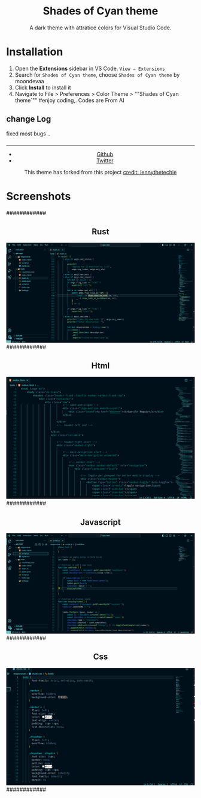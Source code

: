 <div align="center">

# Shades of Cyan theme

A dark theme with attratice colors for Visual Studio Code.
</div>

# Installation

1. Open the **Extensions** sidebar in VS Code. `View → Extensions`
2. Search for `Shades of Cyan theme`, choose `Shades of Cyan theme` by moondevaa
3. Click **Install** to install it
4. Navigate to File > Preferences > Color Theme > ""Shades of Cyan theme`""
#enjoy coding,.
Codes are From AI
## change Log
fixed most bugs ..
###
  <div align="center">
    <hr />
    <ul>
    <li> <a href="https://github.com/AaBbdev29">Github</a> </li>
    <li> <a href="https://twitter.com/imaginative_dev">Twitter</a></li>
    </ul>
    <p>This theme has forked from this project
      <a href="https://themes.vscode.one/theme/lennythetechie/o8CSDFWb"> credit: lennythetechie </a>
    </p>
  </div>

# Screenshots

############
<div align="center">
    <h2>Rust</h2>
    <img src="https://github.com/AaBbdev29/Shades-of-Cyan-Theme/blob/main/%20screenshots/rust.png?raw=true" alt="Rust"/>
</div>
############
<div align="center">
    <h2>Html</h2>
    <img src="https://github.com/AaBbdev29/Shades-of-Cyan-Theme/blob/main/%20screenshots/html.png?raw=true" alt="Html"/>
</div>
############
<div align="center">
    <h2>Javascript</h2>
    <img src="https://github.com/AaBbdev29/Shades-of-Cyan-Theme/blob/main/%20screenshots/js.png?raw=true" alt="js"/>
</div>
############
<div align="center">
    <h2>Css</h2>
    <img src="https://github.com/AaBbdev29/Shades-of-Cyan-Theme/blob/main/%20screenshots/css.png?raw=true" alt="css"/>
</div>
############

